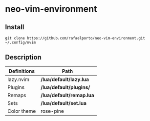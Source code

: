 # neo-vim-environment

## Install

```
git clone https://github.com/rafaelporto/neo-vim-environment.git ~/.config/nvim
```

## Description

| Definitions | Path                      |
|-------------|---------------------------|
|lazy.nvim    | __/lua/default/lazy.lua__ |
|Plugins      | __/lua/default/plugins/__ |
|Remaps       | __/lua/default/remap.lua__|
|Sets         | __/lua/default/set.lua__  |
|Color theme  | rose-pine                 |

